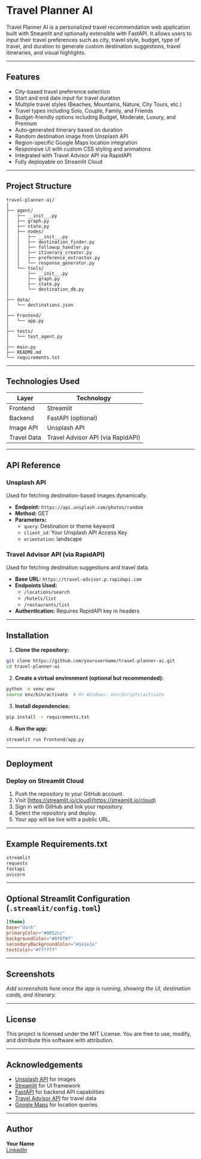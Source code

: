 # Travel Planner AI

Travel Planner AI is a personalized travel recommendation web application built with Streamlit and optionally extensible with FastAPI. It allows users to input their travel preferences such as city, travel style, budget, type of travel, and duration to generate custom destination suggestions, travel itineraries, and visual highlights.

---

## Features

- City-based travel preference selection
- Start and end date input for travel duration
- Multiple travel styles (Beaches, Mountains, Nature, City Tours, etc.)
- Travel types including Solo, Couple, Family, and Friends
- Budget-friendly options including Budget, Moderate, Luxury, and Premium
- Auto-generated itinerary based on duration
- Random destination image from Unsplash API
- Region-specific Google Maps location integration
- Responsive UI with custom CSS styling and animations
- Integrated with Travel Advisor API via RapidAPI
- Fully deployable on Streamlit Cloud

---

## Project Structure

```
travel-planner-ai/
│
├── agent/
│   ├── __init__.py
│   ├── graph.py
│   ├── state.py
│   ├── nodes/
│   │   ├── __init__.py
│   │   ├── destination_finder.py
│   │   ├── followup_handler.py
│   │   ├── itinerary_creator.py
│   │   ├── preference_extractor.py
│   │   └── response_generator.py
│   └── tools/
│       ├── __init__.py
│       ├── graph.py
│       ├── state.py
│       └── destination_db.py
│
├── data/
│   └── destinations.json
│
├── Frontend/
│   └── app.py
│
├── tests/
│   └── test_agent.py
│
├── main.py
├── README.md
└── requirements.txt
```

---

## Technologies Used

| Layer       | Technology         |
|-------------|--------------------|
| Frontend    | Streamlit          |
| Backend     | FastAPI (optional) |
| Image API   | Unsplash API       |
| Travel Data | Travel Advisor API (via RapidAPI) |

---

## API Reference

### Unsplash API
Used for fetching destination-based images dynamically.
- **Endpoint:** `https://api.unsplash.com/photos/random`
- **Method:** GET
- **Parameters:**
  - `query`: Destination or theme keyword
  - `client_id`: Your Unsplash API Access Key
  - `orientation`: landscape

### Travel Advisor API (via RapidAPI)
Used for fetching destination suggestions and travel data.
- **Base URL:** `https://travel-advisor.p.rapidapi.com`
- **Endpoints Used:**
  - `/locations/search`
  - `/hotels/list`
  - `/restaurants/list`
- **Authentication:** Requires RapidAPI key in headers

---

## Installation

1. **Clone the repository:**
```bash
git clone https://github.com/yourusername/travel-planner-ai.git
cd travel-planner-ai
```

2. **Create a virtual environment (optional but recommended):**
```bash
python -m venv env
source env/bin/activate  # On Windows: env\Scripts\activate
```

3. **Install dependencies:**
```bash
pip install -r requirements.txt
```

4. **Run the app:**
```bash
streamlit run Frontend/app.py
```

---

## Deployment

### Deploy on Streamlit Cloud

1. Push the repository to your GitHub account.
2. Visit [https://streamlit.io/cloud](https://streamlit.io/cloud)
3. Sign in with GitHub and link your repository.
4. Select the repository and deploy.
5. Your app will be live with a public URL.

---

## Example Requirements.txt

```txt
streamlit
requests
fastapi
uvicorn
```

---

## Optional Streamlit Configuration (`.streamlit/config.toml`)

```toml
[theme]
base="dark"
primaryColor="#0052cc"
backgroundColor="#0f0f0f"
secondaryBackgroundColor="#1e1e1e"
textColor="#ffffff"
```

---

## Screenshots

_Add screenshots here once the app is running, showing the UI, destination cards, and itinerary._

---

## License

This project is licensed under the MIT License. You are free to use, modify, and distribute this software with attribution.

---

## Acknowledgements

- [Unsplash API](https://unsplash.com/developers) for images
- [Streamlit](https://streamlit.io) for UI framework
- [FastAPI](https://fastapi.tiangolo.com) for backend API capabilities
- [Travel Advisor API](https://rapidapi.com/apidojo/api/travel-advisor) for travel data
- [Google Maps](https://developers.google.com/maps/documentation/urls/get-started) for location queries

---

## Author

**Your Name**  
[LinkedIn](https://www.linkedin.com/in/dhrumil-pawar/) 
